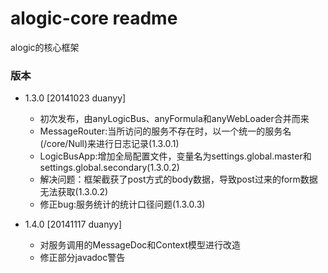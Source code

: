 alogic-core readme
==================

alogic的核心框架
 
### 版本
 - 1.3.0 [20141023 duanyy]
 	 + 初次发布，由anyLogicBus、anyFormula和anyWebLoader合并而来
 	 + MessageRouter:当所访问的服务不存在时，以一个统一的服务名(/core/Null)来进行日志记录(1.3.0.1)
 	 + LogicBusApp:增加全局配置文件，变量名为settings.global.master和settings.global.secondary(1.3.0.2)
 	 + 解决问题：框架截获了post方式的body数据，导致post过来的form数据无法获取(1.3.0.2)
 	 + 修正bug:服务统计的统计口径问题(1.3.0.3)
 	 
 - 1.4.0 [20141117 duanyy]
 	 + 对服务调用的MessageDoc和Context模型进行改造
 	 + 修正部分javadoc警告